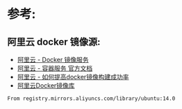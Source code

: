 
# 参考:



## 阿里云 docker 镜像源:
- [阿里云 - Docker 镜像服务](https://hpc.aliyun.com/doc/docker%E9%95%9C%E5%83%8F%E6%9C%8D%E5%8A%A1)
- [阿里云 - 容器服务 官方文档](https://help.aliyun.com/product/25972.html?spm=5176.doc42988.3.1.r86VMQ)
- [阿里云 - 如何提高docker镜像构建成功率](https://help.aliyun.com/document_detail/25985.html)
- [阿里云Docker镜像库](http://get.ftqq.com/6267.get)


```docker
From registry.mirrors.aliyuncs.com/library/ubuntu:14.0



```